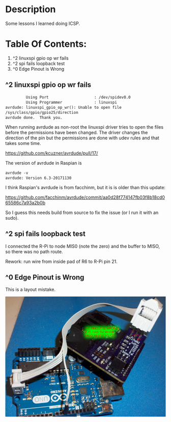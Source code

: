 # Description

Some lessons I learned doing ICSP.

# Table Of Contents:

1. ^2 linuxspi gpio op wr fails
1. ^2 spi fails loopback test
1. ^0 Edge Pinout is Wrong


## ^2 linuxspi gpio op wr fails

```
         Using Port                    : /dev/spidev0.0
         Using Programmer              : linuxspi
avrdude: linuxspi_gpio_op_wr(): Unable to open file /sys/class/gpio/gpio25/direction
avrdude done.  Thank you.
```

When running avrdude as non-root the linuxspi driver tries to open the files before the permissions have been changed. The driver changes the direction of the pin but the permissions are done with udev rules and that takes some time. 

https://github.com/kcuzner/avrdude/pull/17/

The version of avrdude in Raspian is 

```
avrdude -v
avrdude: Version 6.3-20171130
```

I think Raspian's avrdude is from facchinm, but it is is older than this update:

https://github.com/facchinm/avrdude/commit/aa0d28f774147fb03f8b18cd065586c7a93a2b0b

So I guess this needs build from source to fix the issue (or I run it with an sudo). 


## ^2 spi fails loopback test

I connected the R-Pi to node MIS0 (note the zero) and the buffer to MISO, so there was no path route.

Rework: run wire from inside pad of R6 to R-Pi pin 21.


## ^0 Edge Pinout is Wrong

This is a layout mistake.

![WrongEdgePinout](./15321^0_WrongEdgePinout.jpg "^0 Wrong Edge Pinout")


